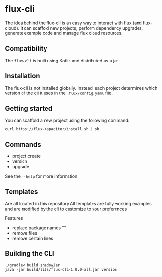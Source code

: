 # flux-cli 

The idea behind the flux-cli is an easy way to interact with flux (and flux-cloud). 
It can scaffold new projects, perform dependency upgrades, generate example code and manage flux cloud resources.

## Compatibility

The `flux-cli` is built using Kotlin and distributed as a jar.

## Installation

The flux-cli is not installed globally. 
Instead, each project determines which version of the cli it uses in the `.flux/config.yaml` file.

## Getting started

You can scaffold a new project using the following command:

```shell
curl https://flux-capacitor/install.sh | sh 
```

## Commands

 - project create
 - version
 - upgrade

See the `--help` for more information.



## Templates

Are all located in this repository
All templates are fully working examples and are modified by the cli to customize to your preferences

Features 
- replace package names ""
- remove files 
- remove certain lines 

## Building the CLI

```shell
./gradlew build shadowJar
java -jar build/libs/flux-cli-1.0.0-all.jar version
```